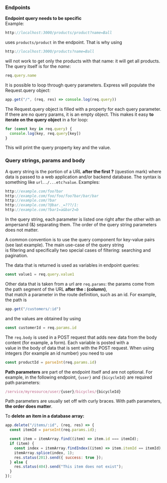 ### Endpoints

**Endpoint query needs to be specific**  
Example:  
``` javascript
http://localhost:3000/products/product?name=Ball
```
uses `products/product` in the endpoint. That is why using 
``` javascript
http://localhost:3000/products?name=Ball
```
will not work to get only the products with that name: it will get all products. The query itself is for the *name*:  
``` javascript
req.query.name
```


It is possible to loop through query parameters. Express will populate the Request.query object:  
``` javascript
app.get("/", (req, res) => console.log(req.query))
```  
The Request.query object is filled with a property for each query parameter. If there are no query params, it is an empty object. This makes it easy **to iterate on the query object** in a for loop:  
``` javascript
for (const key in req.query) {
  console.log(key, req.query[key])
}
```
This will print the query property key and the value.  

### Query strings, params and body

A query string is the portion of a URL **after the first ?** (question mark) where data is passed to a web application and/or backend database. The syntax is something like `url../...etc?value`. Examples:  
``` javascript
http://example.com/foo?bar
http://example.com/foo/foo/foo?bar/bar/bar
http://example.com/?bar
http://example.com/?@bar._=???/1:
http://example.com/?bar1=a&bar2=b
```
In the query string, each parameter is listed one right after the other with an ampersand (&) separating them. The order of the query string parameters does not matter.

A common convention is to use the query component for key-value pairs (see last example). The main use-case of the query string  
is filtering and specifically two special cases of filtering: searching and pagination. 

The data that is returned is used as variables in endpoint queries:  
``` javascript
const value1 = req.query.value1
``` 

Other data that is taken from a url are `req.params`: the params come from the path segment of the URL **after the : (column)**,  
that match a parameter in the route definition, such as an id. For example, the path is  
``` javascript
app.get("/customers/:id")
```
and the values are obtained by using 
``` javascript
const customerId = req.params.id
```

The `req.body` is used in a POST request that adds new data from the body content (for example, a form). Each variable is posted with a   
value in the body of data that is sent with the POST request. When using integers (for example an id number) you need to use  
``` javascript
const productId = parseInt(req.params.id)
```

**Path parameters** are part of the endpoint itself and are not optional. For example, in the following endpoint, `{user}` and `{bicycleId}` are required path parameters:  
``` javascript
/service/myresource/user/{user}/bicycles/{bicycleId}
```
Path parameters are usually set off with curly braces. With path parameters, **the order does matter**.

To **delete an item in a database array:**  
``` javascript
app.delete("/items/:id", (req, res) => {
  const itemId = parseInt(req.params.id);

  const item = itemArray.find((item) => item.id === itemId);
  if (item) {
    const index = itemArray.findIndex((item) => item.itemId == itemId);
    itemArray.splice(index, 1);
    res.status(201).send({ success: true });
  } else {
    res.status(404).send("This item does not exist");
  }
});
```